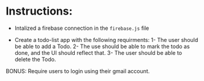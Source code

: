 # Instructions:

- Intalized a firebase connection in the `firebase.js` file

- Create a todo-list app with the following requirments:
  1- The user should be able to add a Todo.
  2- The use should be able to mark the todo as done, and the UI should reflect that.
  3- The user should be able to delete the Todo.

BONUS: Require users to login using their gmail account.